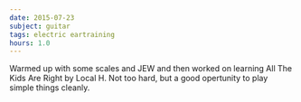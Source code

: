 ```yaml
---
date: 2015-07-23
subject: guitar
tags: electric eartraining
hours: 1.0
---
```


Warmed up with some scales and JEW and then worked on learning All The Kids Are Right by Local H. Not too hard, but a good opertunity to play simple things cleanly.